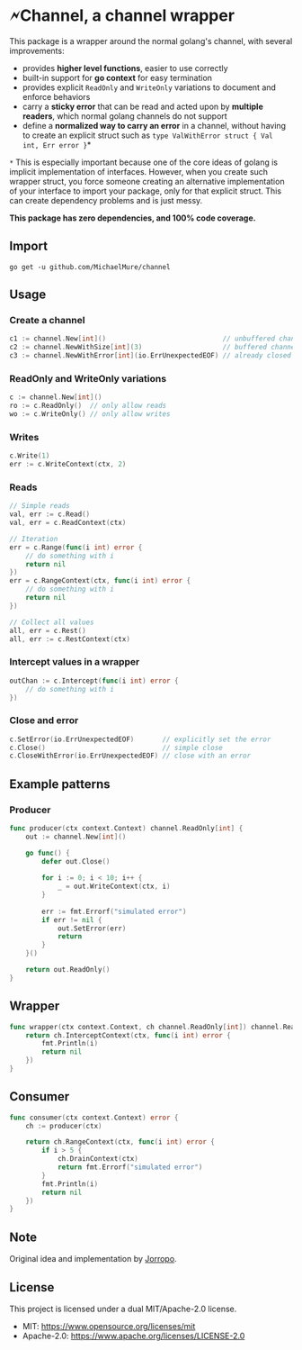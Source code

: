 # 🗲Channel, a channel wrapper

This package is a wrapper around the normal golang's channel, with several improvements:
- provides **higher level functions**, easier to use correctly
- built-in support for **go context** for easy termination
- provides explicit `ReadOnly` and `WriteOnly` variations to document and enforce behaviors
- carry a **sticky error** that can be read and acted upon by **multiple readers**, which normal golang channels do not support
- define a **normalized way to carry an error** in a channel, without having to create an explicit struct such as `type ValWithError struct { Val int, Err error }`*

`*` This is especially important because one of the core ideas of golang is implicit implementation of interfaces. However, when you create such wrapper struct, you force someone creating an alternative implementation of your interface to import your package, only for that explicit struct. This can create dependency problems and is just messy.

**This package has zero dependencies, and 100% code coverage.**

## Import

`go get -u github.com/MichaelMure/channel`

## Usage

### Create a channel

```go
c1 := channel.New[int]()                             // unbuffered channel
c2 := channel.NewWithSize[int](3)                    // buffered channel
c3 := channel.NewWithError[int](io.ErrUnexpectedEOF) // already closed and errored
```

### ReadOnly and WriteOnly variations

```go
c := channel.New[int]()
ro := c.ReadOnly()  // only allow reads
wo := c.WriteOnly() // only allow writes
```

### Writes

```go
c.Write(1)
err := c.WriteContext(ctx, 2)
```

### Reads

```go
// Simple reads
val, err := c.Read()
val, err = c.ReadContext(ctx)

// Iteration
err = c.Range(func(i int) error {
	// do something with i
	return nil
})
err = c.RangeContext(ctx, func(i int) error {
	// do something with i
	return nil
})

// Collect all values
all, err = c.Rest()
all, err := c.RestContext(ctx)
```

### Intercept values in a wrapper

```go
outChan := c.Intercept(func(i int) error {
	// do something with i
})
```

### Close and error

```go
c.SetError(io.ErrUnexpectedEOF)       // explicitly set the error
c.Close()                             // simple close
c.CloseWithError(io.ErrUnexpectedEOF) // close with an error
```

## Example patterns

### Producer

```go
func producer(ctx context.Context) channel.ReadOnly[int] {
	out := channel.New[int]()

	go func() {
		defer out.Close()
		
		for i := 0; i < 10; i++ {
			_ = out.WriteContext(ctx, i)
		}
		
		err := fmt.Errorf("simulated error")
		if err != nil {
			out.SetError(err)
			return
		}
	}()

	return out.ReadOnly()
}
```

## Wrapper

```go
func wrapper(ctx context.Context, ch channel.ReadOnly[int]) channel.ReadOnly[int] {
	return ch.InterceptContext(ctx, func(i int) error {
		fmt.Println(i)
		return nil
	})
}
```

## Consumer

```go
func consumer(ctx context.Context) error {
	ch := producer(ctx)

	return ch.RangeContext(ctx, func(i int) error {
		if i > 5 {
			ch.DrainContext(ctx)
			return fmt.Errorf("simulated error")
		}
		fmt.Println(i)
		return nil
	})
}
```

## Note

Original idea and implementation by [Jorropo](https://github.com/Jorropo).

## License

This project is licensed under a dual MIT/Apache-2.0 license.

- MIT: https://www.opensource.org/licenses/mit
- Apache-2.0: https://www.apache.org/licenses/LICENSE-2.0